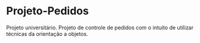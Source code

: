 # Projeto-Pedidos
Projeto universitário. Projeto de controle de pedidos com o intuito de utilizar técnicas da orientação a objetos.

